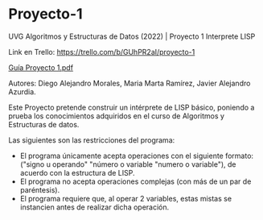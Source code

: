# Proyecto-1
UVG Algoritmos y Estructuras de Datos (2022) | Proyecto 1 Interprete LISP

Link en Trello: https://trello.com/b/GUhPR2aI/proyecto-1

[Guía Proyecto 1.pdf](https://github.com/jazurdia/Proyecto-1/files/8338177/Proyecto1.2.pdf)

Autores: 
  Diego Alejandro Morales, 
  Maria Marta Ramírez, 
  Javier Alejandro Azurdia.
  
 Este Proyecto pretende construir un intérprete de LISP básico, poniendo a prueba los conocimientos adquiridos en el curso de Algoritmos y Estructuras de datos. 
 
 Las siguientes son las restricciones del programa:
 - El programa únicamente acepta operaciones con el siguiente formato: ("signo u operando" "número o variable "numero o variable"), de acuerdo con la estructura de LISP. 
 - El programa no acepta operaciones complejas (con más de un par de paréntesis).
 - El programa requiere que, al operar 2 variables, estas mistas se instancien antes de realizar dicha operación. 
 